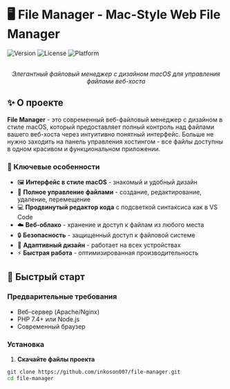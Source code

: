 # 🖥️ File Manager - Mac-Style Web File Manager

![Version](https://img.shields.io/badge/version-1.0.0-blue.svg)
![License](https://img.shields.io/badge/license-MIT-green.svg)
![Platform](https://img.shields.io/badge/platform-Web-brightgreen.svg)

<div align="center">
  <br>
  <em>Элегантный файловый менеджер с дизайном macOS для управления файлами веб-хоста</em>
</div>

## ✨ О проекте

**File Manager** - это современный веб-файловый менеджер с дизайном в стиле macOS, который предоставляет полный контроль над файлами вашего веб-хоста через интуитивно понятный интерфейс. Больше не нужно заходить на панель управления хостингом - все файлы доступны в одном красивом и функциональном приложении.

### 🎯 Ключевые особенности

- 🖼️ **Интерфейс в стиле macOS** - знакомый и удобный дизайн
- 📁 **Полное управление файлами** - создание, редактирование, удаление, перемещение
- 💻 **Продвинутый редактор кода** с подсветкой синтаксиса как в VS Code
- ☁️ **Веб-облако** - хранение и доступ к файлам из любого места
- 🔒 **Безопасность** - защищенный доступ к файловой системе
- 📱 **Адаптивный дизайн** - работает на всех устройствах
- ⚡ **Быстрая работа** - оптимизированная производительность

## 🚀 Быстрый старт

### Предварительные требования

- Веб-сервер (Apache/Nginx)
- PHP 7.4+ или Node.js
- Современный браузер

### Установка

1. **Скачайте файлы проекта**
```bash
git clone https://github.com/inkoson007/file-manager.git
cd file-manager
